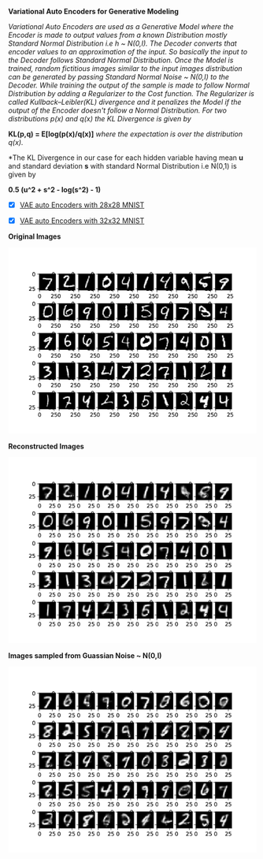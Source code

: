 **Variational Auto Encoders for Generative Modeling** 

*Variational Auto Encoders are used as a Generative Model where the Encoder is made to output values from a known Distribution mostly Standard Normal Distribution i.e h ~ N(0,I). The Decoder converts that encoder values to an approximation of the input. So basically the input to the Decoder follows Standard Normal Distribution. Once the Model is trained, random fictitious images similar to the input  images distribution can be generated by passing Standard Normal Noise ~ N(0,I) to the Decoder. While training the output of the sample is made to follow Normal Distribution by adding a Regularizer to the Cost function. The Regularizer is called Kullback–Leibler(KL) divergence and it penalizes the Model if the output of the Encoder doesn't follow a Normal Distribution. For two distributions p(x) and q(x) the KL Divergence is given by* 

**KL(p,q) = E[log(p(x)/q(x)]** 
*where the expectation is over the distribution q(x).*

*The KL Divergence in our case for each hidden variable having mean **u** and standard deviation **s** with standard Normal Distribution i.e N(0,1) is given by 

**0.5 (u^2 + s^2 - log(s^2) - 1)**

- [x] [VAE auto Encoders with 28x28 MNIST ](https://github.com/santanupattanayak1/ML_DS_Catalog-/blob/master/Variational%20Auto%20Encoder/vae_mnist.py)

- [x] [VAE auto Encoders with 32x32 MNIST ](https://github.com/santanupattanayak1/ML_DS_Catalog-/blob/master/Variational%20Auto%20Encoder/vae_mnist_32.py)

**Original Images**

![Alt Text](Images/original_img.png)

**Reconstructed Images**

![Alt Text](Images/Reconstructed_img.png)

**Images sampled from Guassian Noise ~ N(0,I)**

![Alt Text](Images/vae_images.png)









